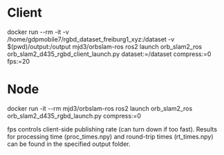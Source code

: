 # Client
docker run --rm -it -v /home/gdpmobile7/rgbd_dataset_freiburg1_xyz:/dataset -v $(pwd)/output:/output mjd3/orbslam-ros ros2 launch orb_slam2_ros orb_slam2_d435_rgbd_client_launch.py dataset:=/dataset compress:=0 fps:=20

# Node 
docker run -it --rm mjd3/orbslam-ros ros2 launch orb_slam2_ros orb_slam2_d435_rgbd_launch.py compress:=0

fps controls client-side publishing rate (can turn down if too fast). Results for processing time (proc_times.npy) and round-trip times (rt_times.npy) can be found in the specified output folder.
